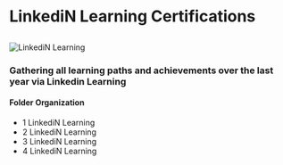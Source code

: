 # LinkediN Learning Certifications

## 
![LinkediN Learning](https://github.com/eriksensousa/LinkediN_Learning_Certifications/assets/126014537/ee7ea1c4-f533-42ad-8a46-f4ba7920f91c)

### Gathering all learning paths and achievements over the last year via Linkedin Learning

#### Folder Organization

- 1 LinkediN Learning
- 2 LinkediN Learning
- 3 LinkediN Learning
- 4 LinkediN Learning
